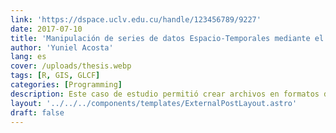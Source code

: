 ```yaml
---
link: 'https://dspace.uclv.edu.cu/handle/123456789/9227'
date: 2017-07-10
title: 'Manipulación de series de datos Espacio-Temporales mediante el uso de formatos de datos científicos y geográficos en R'
author: 'Yuniel Acosta'
lang: es
cover: /uploads/thesis.webp
tags: [R, GIS, GLCF]
categories: [Programming]
description: Este caso de estudio permitió crear archivos en formatos de datos científicos espacio-temporales que pueden ser utilizados por diversas instituciones que realicen investigaciones sobre el uso de los suelos. Las herramientas desarrolladas están basadas en software libre y pueden ser utilizadas en diferentes áreas de aplicación.
layout: '../../../components/templates/ExternalPostLayout.astro'
draft: false
---
```

